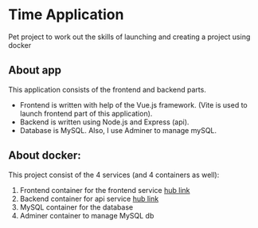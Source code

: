 # Time Application
Pet project to work out the skills of launching and creating a project using docker

## About app

This application consists of the frontend and backend parts.
* Frontend is written with help of the Vue.js framework. (Vite is used to launch
  frontend part of this application).
* Backend is written using Node.js and Express (api).
* Database is MySQL. Also, I use Adminer to manage mySQL.

## About docker:
This project consist of the 4 services (and 4 containers as well): 
1. Frontend container for the frontend service [hub link](https://hub.docker.com/repository/docker/igregory/time-app-frontend-dev)
2. Backend container for api service [hub link]([https://hub.docker.com/repository/docker/igregory/time-app-frontend-dev](https://hub.docker.com/repository/docker/igregory/time-app-api-dev/general))
3. MySQL container for the database
4. Adminer container to manage MySQL db

